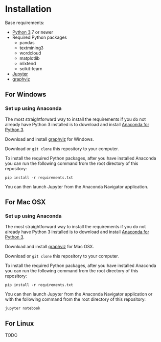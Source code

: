 # Installation

Base requirements:
- [Python 3](https://www.python.org/downloads/).7 or newer
- Required Python packages
  - pandas
  - textmining3
  - wordcloud
  - matplotlib
  - mlxtend
  - scikit-learn
- [Jupyter](https://jupyter.org/)
- [graphviz](http://graphviz.org/)

## For Windows

### Set up using Anaconda

The most straightforward way to install the requirements if you do not already have Python 3 installed is to download and install [Anaconda for Python 3](https://www.anaconda.com/download/).

Download and install [graphviz](http://graphviz.org/download/) for Windows.

Download or `git clone` this repository to your computer.

To install the required Python packages, after you have installed Anaconda you can run the following command from the root directory of this repository:

    pip install -r requirements.txt

You can then launch Jupyter from the Anaconda Navigator application.

## For Mac OSX

### Set up using Anaconda

The most straightforward way to install the requirements if you do not already have Python 3 installed is to download and install [Anaconda for Python 3](https://www.anaconda.com/download/).

Download and install [graphviz](http://graphviz.org/download/) for Mac OSX.

Download or `git clone` this repository to your computer.

To install the required Python packages, after you have installed Anaconda you can run the following command from the root directory of this repository:

    pip install -r requirements.txt

You can then launch Jupyter from the Anaconda Navigator application or with the following command from the root directory of this repository:

    jupyter notebook

## For Linux

TODO
